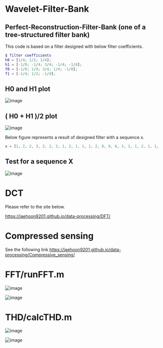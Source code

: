 # Wavelet-Filter-Bank
## Perfect-Reconstruction-Filter-Bank (one of a tree-structured filter bank)

This code is based on a filter designed with below filter coefficients.
```matlab
$ filter coefficients 
h0 = [1/4; 1/2; 1/4];
h1 = [-1/8; -1/4; 3/4; -1/4; -1/8];
f0 = [-1/8; 1/4; 3/4; 1/4; -1/8];
f1 = [-1/4; 1/2; -1/4];

```

## H0 and H1 plot
![image](https://user-images.githubusercontent.com/71545160/119292415-51930e00-bc8b-11eb-9b88-3caeefe9110a.png)

## ( H0 + H1 )/2 plot
![image](https://user-images.githubusercontent.com/71545160/119292427-56f05880-bc8b-11eb-890a-6db30ecc55bb.png)

Below figure represents a result of designed filter with a sequence x.
```matlab
x = [1, 2, 2, 3, 2, 2, 2, 1, 2, 1, 1, 1, 2, 8, 9, 6, 3, 1, 1, 2, 1, 1, 1, 2, 1, 1]';
```
## Test for a sequence X
![image](https://user-images.githubusercontent.com/71545160/119292435-5b1c7600-bc8b-11eb-9229-f4c3e1913244.png)

# DCT
Please refer to the site below.

https://jaehoon9201.github.io/data-processing/DFT/


# Compressed sensing
See the following link
https://jaehoon9201.github.io/data-processing/Compressive_sensing/

# FFT/runFFT.m
![image](https://user-images.githubusercontent.com/71545160/165462993-6b77b0ba-6b30-4276-91f2-1560435a7488.png)

![image](https://user-images.githubusercontent.com/71545160/165463023-a207860f-421e-46f8-a009-d9ff1bb465e4.png)

# THD/calcTHD.m
![image](https://user-images.githubusercontent.com/71545160/165463109-aa48d273-0a07-4c0f-b6dd-2294b9a54dd5.png)

![image](https://user-images.githubusercontent.com/71545160/165463066-e654e374-12d0-45e1-9bb2-2e47b17b3ed4.png)

